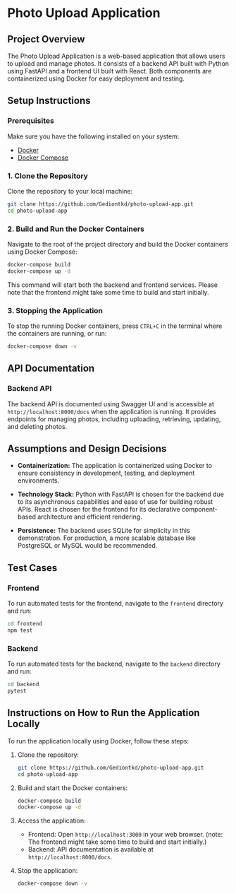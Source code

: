 # Photo Upload Application

## Project Overview

The Photo Upload Application is a web-based application that allows users to upload and manage photos. It consists of a backend API built with Python using FastAPI and a frontend UI built with React. Both components are containerized using Docker for easy deployment and testing.

## Setup Instructions

### Prerequisites

Make sure you have the following installed on your system:

- [Docker](https://docs.docker.com/get-docker/)
- [Docker Compose](https://docs.docker.com/compose/install/)

### 1. Clone the Repository

Clone the repository to your local machine:

```sh
git clone https://github.com/Gediontkd/photo-upload-app.git
cd photo-upload-app
```

### 2. Build and Run the Docker Containers

Navigate to the root of the project directory and build the Docker containers using Docker Compose:

```sh
docker-compose build
docker-compose up -d
```

This command will start both the backend and frontend services. Please note that the frontend might take some time to build and start initially.

### 3. Stopping the Application

To stop the running Docker containers, press `CTRL+C` in the terminal where the containers are running, or run:

```sh
docker-compose down -v
```

## API Documentation

### Backend API

The backend API is documented using Swagger UI and is accessible at `http://localhost:8000/docs` when the application is running. It provides endpoints for managing photos, including uploading, retrieving, updating, and deleting photos.

## Assumptions and Design Decisions

- **Containerization:** The application is containerized using Docker to ensure consistency in development, testing, and deployment environments.
  
- **Technology Stack:** Python with FastAPI is chosen for the backend due to its asynchronous capabilities and ease of use for building robust APIs. React is chosen for the frontend for its declarative component-based architecture and efficient rendering.

- **Persistence:** The backend uses SQLite for simplicity in this demonstration. For production, a more scalable database like PostgreSQL or MySQL would be recommended.

## Test Cases

### Frontend

To run automated tests for the frontend, navigate to the `frontend` directory and run:

```sh
cd frontend
npm test
```

### Backend

To run automated tests for the backend, navigate to the `backend` directory and run:

```sh
cd backend
pytest
```

## Instructions on How to Run the Application Locally

To run the application locally using Docker, follow these steps:

1. Clone the repository:
   ```sh
   git clone https://github.com/Gediontkd/photo-upload-app.git
   cd photo-upload-app
   ```

2. Build and start the Docker containers:
   ```sh
   docker-compose build
   docker-compose up -d
   ```

3. Access the application:
   - Frontend: Open `http://localhost:3000` in your web browser. (note: The frontend might take some time to build and start initially.)
   - Backend: API documentation is available at `http://localhost:8000/docs`.

4. Stop the application:
   ```sh
   docker-compose down -v
   ```